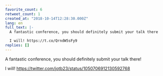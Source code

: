 ```yaml
---
favorite_count: 6
retweet_count: 1
created_at: "2018-10-14T12:28:30.000Z"
lang: en
full_text: |-
  A fantastic conference, you should definitely submit your talk there!

  I will! https://t.co/QrndW5sFy9
replies: []
---
```


A fantastic conference, you should definitely submit your talk there!

I will! <https://twitter.com/jotb23/status/1050706912130592768>
